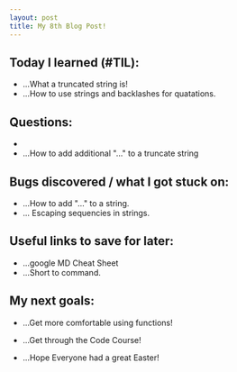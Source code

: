 ```yaml
---
layout: post
title: My 8th Blog Post!
---
```



## Today I learned (#TIL):

- ...What a truncated string is!
- ...How to use strings and backlashes for quatations.

## Questions:

- 
- ...How to add additional "..." to a truncate string

## Bugs discovered / what I got stuck on:

- ...How to add "..." to a string.
- ... Escaping sequencies in strings.

## Useful links to save for later:

- ...google MD Cheat Sheet
- ...Short to command.

## My next goals:

- ...Get more comfortable using functions!
- ...Get through the Code Course!

- ...Hope Everyone had a great Easter!